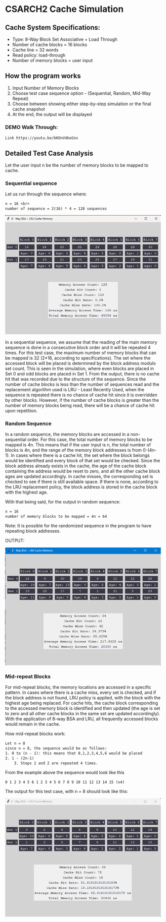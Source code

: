 # CSARCH2 Cache Simulation
## Cache System Specifications:
- Type: 8-Way Block Set Associative + Load Through
- Number of cache blocks = 16 blocks
- Cache line = 32 words
- Read policy: load-through
- Number of memory blocks = user input

## How the program works
1. Input Number of Memory Blocks
2. Choose test case sequence option - (Sequential, Random, Mid-Way Repeat)
3. Choose between showing either step-by-step simulation or the final cache snapshot
3. At the end, the output will be displayed

### DEMO Walk Through:
	Link https://youtu.be/bKOnV4boGns
 

## Detailed Test Case Analysis
Let the user input n be the number of memory blocks to be mapped to cache.

### Sequential sequence
Let us run through the sequence where:

    n = 16 <br>
    number of sequence = 2(16) * 4 = 128 sequences

![sequential-output](images/Final_Snapshot_Sequential.png)

In a sequential sequence, we assume that the reading of the main memory sequence is done in a consecutive block order and it will be repeated 4 times. For this test case, the maximum number of memory blocks that can be mapped is 32 (2*16, according to specifications). The set where the accessed block will be placed is determined by the block address modulo set count. This is seen in the simulation, where even blocks are placed in Set 0 and odd blocks are placed in Set 1. From the output, there is no cache hit that was recorded due to the structure of the sequence. Since the number of cache blocks is less than the number of sequences read and the replacement algorithm used is LRU - Least Recently Used, when the sequence is repeated there is no chance of cache hit since it is overridden by other blocks. However, if the number of cache blocks is greater than the number of memory blocks being read, there will be a chance of cache hit upon repetition. 

### Random Sequence
In a random sequence, the memory blocks are accessed in a non-sequential order. For this case, the total number of memory blocks to be mapped is 4n. This means that if the user input is n, the total number of blocks is 4n, and the range of the memory block addresses is from 0-(4n-1). In cases where there is a cache hit, the set where the block belongs would be identified and every block of that set would be checked. Since the block address already exists in the cache, the age of the cache block containing the address would be reset to zero, and all the other cache block ages are updated accordingly. In cache misses, the corresponding set is checked to see if there is still available space. If there is none, according to the LRU replacement policy, the block address is stored in the cache block with the highest age. 

With that being said, for the output in random sequence:

 	n = 16
	number of memory blocks to be mapped = 4n = 64 

Note: It is possible for the randomized sequence in the program to have repeating block addresses.
 
OUTPUT: 

![github-small](images/Final_Snapshot_Random.png)


### Mid-repeat Blocks
For mid-repeat blocks, the memory locations are accessed in a specific pattern. In cases where there is a cache miss, every set is checked, and if the block address is not found, LRU policy is applied, with the block with the highest age being replaced. For cache hits, the cache block corresponding to the accessed memory block is identified and then updated (the age is set to zero and all other cache blocks in the same set are updated accordingly).  With the application of 8-way BSA and LRU, all frequently accessed blocks would remain in the cache.

How mid-repeat blocks work:

	Let n = 8
 	since n = 8, the sequence would be as follows:
  	1. 0 to (n - 1): this means that 0,1,2,3,4,5,6 would be placed
   	2. 1 - (2n-1)
    	3. Steps 1 and 2 are repeated 4 times.

From the example above the sequence would look like this 

 	0 1 2 3 4 5 6 1 2 3 4 5 6 7 8 9 10 11 12 13 14 15 (x4)

The output for this test case, with n = 8 should look like this:

![github-small](images/Final_Snapshot_Mid.png)
